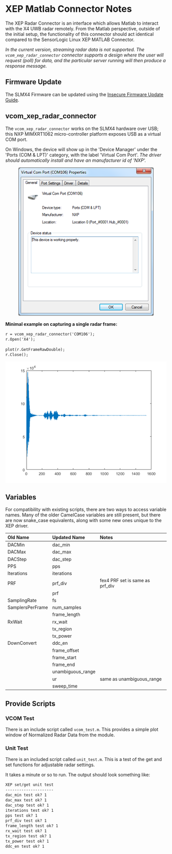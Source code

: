 # XEP Matlab Connector Notes

The XEP Radar Connector is an interface which allows Matlab to interact with the
X4 UWB radar remotely. From the Matlab perspective, outside of the initial setup, the functionality of
this connector should act identical compared to the SensorLogic Linux XEP MATLAB Connector.

_In the current version, streaming radar data is not supported. The `vcom_xep_radar_connector` connector
supports a design where the user will request (poll) for data, and the particular
server running will then produce a response message._

## Firmware Update
The SLMX4 Firmware can be updated using the [Insecure Firmware Update Guide](../firmware/insecure_fw_update.md).

## vcom_xep_radar_connector
The `vcom_xep_radar_connector` works on the SLMX4 hardware over USB; this NXP MIMXRT1062 micro-controller platform exposes USB as a virtual COM port. 

On Windows, the device will show up in the 'Device Manager' under the 
'Ports (COM & LPT)' category, with the label 'Virtual Com Port'. _The driver 
should automatically install and have an manufacturer id of 'NXP'._

<p align="center">
  <img src="../images/matlab/virtual_com.png" />
</p>

**Minimal example on capturing a single radar frame:**
```
r = vcom_xep_radar_connector('COM106');
r.Open('X4');

plot(r.GetFrameRawDouble);
r.Close();
```
<p align="center">
  <img src="../images/matlab/basic_capture.png" />
</p>

## Variables

For compatibility with existing scripts, there are two ways to access 
variable names. Many of the older CamelCase variables are still present,
but there are now snake_case equivalents, along with some new ones unique
to the XEP driver.

| Old Name         | Updated Name      | Notes |
|:-----------------|:------------------|:------|
| DACMin           | dac_min           ||
| DACMax           | dac_max           ||
| DACStep          | dac_step          ||
| PPS              | pps               ||
| Iterations       | iterations        ||
| PRF              | prf_div           | fex4 PRF set is same as prf_div |
|                  | prf               ||
| SamplingRate     | fs                ||
| SamplersPerFrame | num_samples       ||
|                  | frame_length      ||
| RxWait           | rx_wait           ||
|                  | tx_region         ||
|                  | tx_power          ||
| DownConvert      | ddc_en            ||
|                  | frame_offset      ||
|                  | frame_start       ||
|                  | frame_end         ||
|                  | unambiguous_range ||
|                  | ur                | same as unambiguous_range |
|                  | sweep_time        ||

## Provide Scripts
### VCOM Test
There is an include script called `vcom_test.m`. This provides a simple plot window of Normalized Radar Data from the module.

### Unit Test
There is an included script called `unit_test.m`. This is a test of the get 
and set functions for adjustable radar settings.

It takes a minute or so to run. The output should look something like:
```
XEP set/get unit test
---------------------
dac_min test ok? 1
dac_max test ok? 1
dac_step test ok? 1
iterations test ok? 1
pps test ok? 1
prf_div test ok? 1
frame_length test ok? 1
rx_wait test ok? 1
tx_region test ok? 1
tx_power test ok? 1
ddc_en test ok? 1
```
